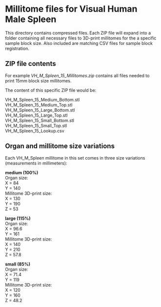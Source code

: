 # Millitome files for Visual Human Male Spleen

This directory contains compressed files. Each ZIP file will expand into a folder containing all necessary files to 3D-print millitomes for the a specific sample block size. Also included are matching CSV files for sample block registration.

## ZIP file contents

<p>For example <em>VH_M_Spleen_15_Millitomes.zip</em> contains all files needed to print 15mm block size millitomes.</p>

<p>The content of this specific ZIP file would be:</p>

VH_M_Spleen_15_Medium_Bottom.stl<br>
VH_M_Spleen_15_Medium_Top.stl<br>
VH_M_Spleen_15_Large_Bottom.stl<br>
VH_M_Spleen_15_Large_Top.stl<br>
VH_M_Spleen_15_Small_Bottom.stl<br>
VH_M_Spleen_15_Small_Top.stl<br>
VH_M_Spleen_15_Lookup.csv<br>

## Organ and millitome size variations

<p>Each VH_M_Spleen millitome in this set comes in three size variations (measurements in millimeters):</p>

<strong>medium (100%)</strong><br>
Organ size:<br>
X = 84<br>
Y = 140<br>
Millitome 3D-print size:<br>
X = 130<br>
Y = 190<br>
Z = 53<br>

<strong>large (115%)</strong><br>
Organ size:<br>
X = 96.6<br>
Y = 161<br>
Millitome 3D-print size:<br>
X = 140<br>
Y = 210<br>
Z = 57.8<br>

<strong>small (85%)</strong><br>
Organ size:<br>
X = 71.4<br>
Y = 119<br>
Millitome 3D-print size:<br>
X = 120<br>
Y = 160<br>
Z = 48.2<br>

